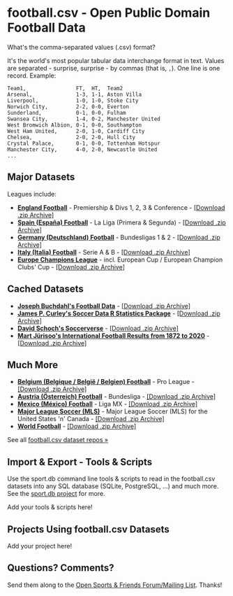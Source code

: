 

# football.csv - Open Public Domain Football Data



What's the comma-separated values (.csv) format?

It's the world's most popular tabular data interchange format in text.
Values are separated - surprise, surprise - by commas (that is, `,`).
One line is one record. Example:

```
Team1,                FT,  HT,  Team2
Arsenal,              1-3, 1-1, Aston Villa
Liverpool,            1-0, 1-0, Stoke City
Norwich City,         2-2, 0-0, Everton
Sunderland,           0-1, 0-0, Fulham
Swansea City,         1-4, 0-2, Manchester United
West Bromwich Albion, 0-1, 0-0, Southampton
West Ham United,      2-0, 1-0, Cardiff City
Chelsea,              2-0, 2-0, Hull City
Crystal Palace,       0-1, 0-0, Tottenham Hotspur
Manchester City,      4-0, 2-0, Newcastle United 
...
```


## Major Datasets 

Leagues include:

-	[**England Football**](https://github.com/footballcsv/england)     - Premiership & Divs 1, 2, 3 & Conference - [[Download .zip Archive]](https://github.com/footballcsv/england/archive/master.zip)
-	[**Spain (España) Football**](https://github.com/footballcsv/espana)  	   - La Liga (Primera & Segunda)  - [[Download .zip Archive]](https://github.com/footballcsv/espana/archive/master.zip)
-	[**Germany (Deutschland) Football**](https://github.com/footballcsv/deutschland)      - Bundesligas 1 & 2  - [[Download .zip Archive]](https://github.com/footballcsv/deutschland/archive/master.zip)
-	[**Italy (Italia) Football**](https://github.com/footballcsv/italy)       - Serie A & B  - [[Download .zip Archive]](https://github.com/footballcsv/italy/archive/master.zip)
-  [**Europe Champions League**](https://github.com/footballcsv/europe-champions-league)     -  incl. European Cup / European Champion Clubs' Cup  - [[Download .zip Archive]](https://github.com/footballcsv/europe-champions-league/archive/master.zip)

## Cached Datasets

-  [**Joseph Buchdahl's Football Data**](https://github.com/footballcsv/cache.footballdata)  - [[Download .zip Archive]](https://github.com/footballcsv/cache.footballdata/archive/master.zip)
-	[**James P. Curley's Soccer Data R Statistics Package**](https://github.com/footballcsv/cache.soccerdata)  - [[Download .zip Archive]](https://github.com/footballcsv/cache.soccerdata/archive/master.zip)
-  [**David Schoch's Soccerverse**](https://github.com/footballcsv/cache.soccerverse)  - [[Download .zip Archive]](https://github.com/footballcsv/cache.soccerverse/archive/master.zip)
-	[**Mart Jürisoo's International Football Results from 1872 to 2020**](https://github.com/footballcsv/cache.internationals) - [[Download .zip Archive]](https://github.com/footballcsv/cache.internationals/archive/master.zip)


## Much More

-	[**Belgium (Belgique / België / Belgien) Football**](https://github.com/footballcsv/belgium)     - Pro League  - [[Download .zip Archive]](https://github.com/footballcsv/belgium/archive/master.zip)
-  [**Austria (Österreich) Football**](https://github.com/footballcsv/austria)    - Bundesliga - [[Download .zip Archive]](https://github.com/footballcsv/austria/archive/master.zip)
-  [**Mexico (México) Football**](https:://github.com/footballcsv/mexico)  -  Liga MX - [[Download .zip Archive]](https://github.com/footballcsv/mexico/archive/master.zip)
-  [**Major League Soccer (MLS)**](https://github.com/footballcsv/major-league-soccer) -  Major League Soccer (MLS) for the United States 'n' Canada   - [[Download .zip Archive]](https://github.com/footballcsv/major-league-soccer/archive/master.zip)
-	[**World Football**](https://github.com/footballcsv/world)  - [[Download .zip Archive]](https://github.com/footballcsv/world/archive/master.zip)   


See all [football.csv dataset repos »](https://github.com/footballcsv)



## Import & Export - Tools & Scripts

Use the sport.db command line tools & scripts
to read in the football.csv datasets into any SQL database (SQLite, PostgreSQL, ...)
and much more.
See the [sport.db project](http://sportdb.github.io) for more.


Add your tools & scripts here!




## Projects Using football.csv Datasets

Add your project here!



## Questions? Comments?

Send them along to the
[Open Sports & Friends Forum/Mailing List](http://groups.google.com/group/opensport).
Thanks!
